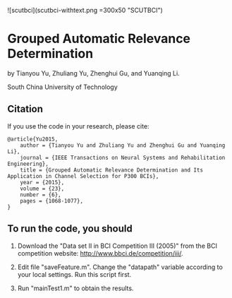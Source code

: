 ![scutbci](scutbci-withtext.png =300x50 "SCUTBCI")

# Grouped Automatic Relevance Determination

by Tianyou Yu, Zhuliang Yu, Zhenghui Gu, and Yuanqing Li.

South China University of Technology


## Citation

If you use the code in your research, please cite:

```
@article{Yu2015,
	author = {Tianyou Yu and Zhuliang Yu and Zhenghui Gu and Yuanqing Li},
	journal = {IEEE Transactions on Neural Systems and Rehabilitation Engineering},
	title = {Grouped Automatic Relevance Determination and Its Application in Channel Selection for P300 BCIs},
	year = {2015},
	volume = {23},
	number = {6},
	pages = {1068-1077},
}
```

## To run the code, you should

1. Download the "Data set II in BCI Competition III (2005)" from the BCI competition website: http://www.bbci.de/competition/iii/.

2. Edit file "saveFeature.m". Change the "datapath" variable according to your local settings. Run this script first.

3. Run "mainTest1.m" to obtain the results.